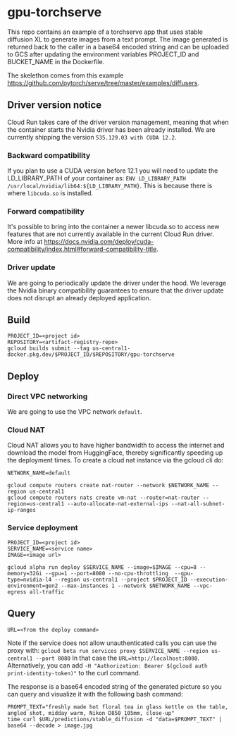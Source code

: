 # gpu-torchserve

This repo contains an example of a torchserve app that uses stable diffusion XL to generate images from a text prompt.
The image generated is returned back to the caller in a base64 encoded string and can be uploaded to GCS after updating the environment variables PROJECT_ID and BUCKET_NAME in the Dockerfile.

The skelethon comes from this example https://github.com/pytorch/serve/tree/master/examples/diffusers.

## Driver version notice

Cloud Run takes care of the driver version management, meaning that when the container starts the Nvidia driver has been already installed.
We are currently shipping the version `535.129.03 with CUDA 12.2`.

### Backward compatibility

If you plan to use a CUDA version before 12.1 you will need to update the LD_LIBRARY_PATH of your container as: `ENV LD_LIBRARY_PATH /usr/local/nvidia/lib64:${LD_LIBRARY_PATH}`. This is because there is where `libcuda.so` is installed. 

### Forward compatibility

It's possible to bring into the container a newer libcuda.so to access new features that are not currently available in the current Cloud Run driver. More info at https://docs.nvidia.com/deploy/cuda-compatibility/index.html#forward-compatibility-title.

### Driver update

We are going to periodically update the driver under the hood. We leverage the Nvidia binary compatibility guarantees to ensure that the driver update does not disrupt an already deployed application.

## Build

```
PROJECT_ID=<project id>
REPOSITORY=<artifact-registry-repo>
gcloud builds submit --tag us-central1-docker.pkg.dev/$PROJECT_ID/$REPOSITORY/gpu-torchserve
```

## Deploy

### Direct VPC networking

We are going to use the VPC network `default`.

### Cloud NAT

Cloud NAT allows you to have higher bandwidth to access the internet and download the model from HuggingFace, thereby significantly speeding up the deployment times. To create a cloud nat instance via the gcloud cli do:
```
NETWORK_NAME=default

gcloud compute routers create nat-router --network $NETWORK_NAME --region us-central1
gcloud compute routers nats create vm-nat --router=nat-router --region=us-central1 --auto-allocate-nat-external-ips --nat-all-subnet-ip-ranges
```

### Service deployment

```
PROJECT_ID=<project id>
SERVICE_NAME=<service name>
IMAGE=<image url>

gcloud alpha run deploy $SERVICE_NAME --image=$IMAGE --cpu=8 --memory=32Gi --gpu=1 --port=8080 --no-cpu-throttling  --gpu-type=nvidia-l4 --region us-central1 --project $PROJECT_ID --execution-environment=gen2 --max-instances 1 --network $NETWORK_NAME --vpc-egress all-traffic
```

## Query

`URL=<from the deploy command>`

Note if the service does not allow unauthenticated calls you can use the proxy with: `gcloud beta run services proxy $SERVICE_NAME --region us-central1 --port 8080`
In that case the `URL=http://localhost:8080`. Alternatively, you can add `-H "Authorization: Bearer $(gcloud auth print-identity-token)"` to the curl command.

The response is a base64 encoded string of the generated picture so you can query and visualize it with the following bash command:

```
PROMPT_TEXT="freshly made hot floral tea in glass kettle on the table, angled shot, midday warm, Nikon D850 105mm, close-up"
time curl $URL/predictions/stable_diffusion -d "data=$PROMPT_TEXT" | base64 --decode > image.jpg
```
